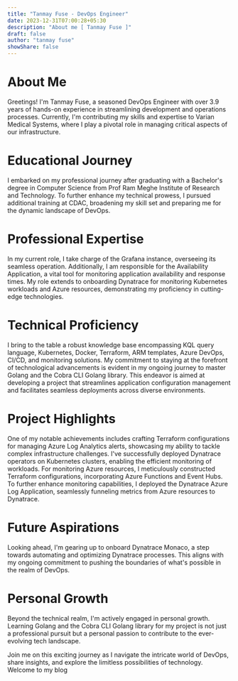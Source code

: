```yaml
---
title: "Tanmay Fuse - DevOps Engineer"
date: 2023-12-31T07:00:28+05:30
description: "About me [ Tanmay Fuse ]"
draft: false
author: "tanmay fuse"
showShare: false
---
```

# About Me
Greetings! I'm Tanmay Fuse, a seasoned DevOps Engineer with over 3.9 years of hands-on experience in streamlining development and operations processes. Currently, I'm contributing my skills and expertise to Varian Medical Systems, where I play a pivotal role in managing critical aspects of our infrastructure.

# Educational Journey
I embarked on my professional journey after graduating with a Bachelor's degree in Computer Science from Prof Ram Meghe Institute of Research and Technology. To further enhance my technical prowess, I pursued additional training at CDAC, broadening my skill set and preparing me for the dynamic landscape of DevOps.

# Professional Expertise
In my current role, I take charge of the Grafana instance, overseeing its seamless operation. Additionally, I am responsible for the Availability Application, a vital tool for monitoring application availability and response times. My role extends to onboarding Dynatrace for monitoring Kubernetes workloads and Azure resources, demonstrating my proficiency in cutting-edge technologies.

# Technical Proficiency
I bring to the table a robust knowledge base encompassing KQL query language, Kubernetes, Docker, Terraform, ARM templates, Azure DevOps, CI/CD, and monitoring solutions. My commitment to staying at the forefront of technological advancements is evident in my ongoing journey to master Golang and the Cobra CLI Golang library. This endeavor is aimed at developing a project that streamlines application configuration management and facilitates seamless deployments across diverse environments.

# Project Highlights
One of my notable achievements includes crafting Terraform configurations for managing Azure Log Analytics alerts, showcasing my ability to tackle complex infrastructure challenges. I've successfully deployed Dynatrace operators on Kubernetes clusters, enabling the efficient monitoring of workloads. For monitoring Azure resources, I meticulously constructed Terraform configurations, incorporating Azure Functions and Event Hubs. To further enhance monitoring capabilities, I deployed the Dynatrace Azure Log Application, seamlessly funneling metrics from Azure resources to Dynatrace.

# Future Aspirations
Looking ahead, I'm gearing up to onboard Dynatrace Monaco, a step towards automating and optimizing Dynatrace processes. This aligns with my ongoing commitment to pushing the boundaries of what's possible in the realm of DevOps.

# Personal Growth
Beyond the technical realm, I'm actively engaged in personal growth. Learning Golang and the Cobra CLI Golang library for my project is not just a professional pursuit but a personal passion to contribute to the ever-evolving tech landscape.

Join me on this exciting journey as I navigate the intricate world of DevOps, share insights, and explore the limitless possibilities of technology. Welcome to my blog